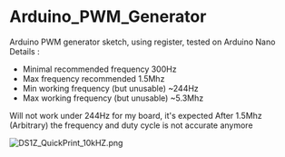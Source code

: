 # Arduino_PWM_Generator
Arduino PWM generator sketch, using register, tested on Arduino Nano
Details :
  - Minimal recommended frequency 300Hz
  - Max frequency recommended 1.5Mhz
  - Min working frequency (but unusable) ~244Hz
  - Max working frequency (but unusable) ~5.3Mhz
  

Will not work under 244Hz for my board, it's expected
After 1.5Mhz (Arbitrary) the frequency and duty cycle is not accurate anymore


![DS1Z_QuickPrint_10kHZ.png](https://github.com/MoEmanon/Arduino_PWM_Generator/blob/master/screenshots/DS1Z_QuickPrint_10kHZ.png)
